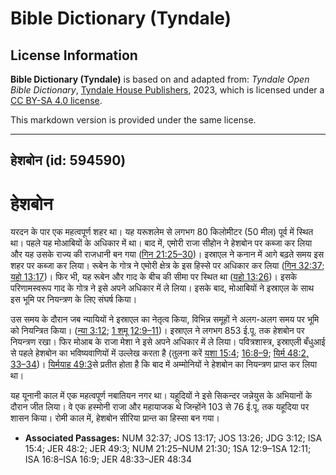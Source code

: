 # Bible Dictionary (Tyndale)

## License Information

**Bible Dictionary (Tyndale)** is based on and adapted from: _Tyndale Open Bible Dictionary_, [Tyndale House Publishers](https://tyndaleopenresources.com/), 2023, which is licensed under a [CC BY-SA 4.0 license](https://creativecommons.org/licenses/by-sa/4.0/legalcode.en).

This markdown version is provided under the same license.



--------------------------------

## हेशबोन (id: 594590)

हेशबोन
======

यरदन के पार एक महत्वपूर्ण शहर था। यह यरूशलेम से लगभग 80 किलोमीटर (50 मील) पूर्व में स्थित था। पहले यह मोआबियों के अधिकार में था। बाद में, एमोरी राजा सीहोन ने हेशबोन पर कब्जा कर लिया और यह उसके राज्य की राजधानी बन गया ([गिन 21:25–30](https://ref.ly/Num21:25-Num21:30))। इस्राएल ने कनान में आगे बढ़ते समय इस शहर पर कब्जा कर लिया। रूबेन के गोत्र ने एमोरी क्षेत्र के इस हिस्से पर अधिकार कर लिया ([गिन 32:37](https://ref.ly/Num32:37); [यहो 13:17](https://ref.ly/Josh13:17))। फिर भी, यह रूबेन और गाद के बीच की सीमा पर स्थित था ([यहो 13:26](https://ref.ly/Josh13:26))। इसके परिणामस्वरूप गाद के गोत्र ने इसे अपने अधिकार में ले लिया। इसके बाद, मोआबियों ने इस्राएल के साथ इस भूमि पर नियन्त्रण के लिए संघर्ष किया।

उस समय के दौरान जब न्यायियों ने इस्राएल का नेतृत्व किया, विभिन्न समूहों ने अलग\-अलग समय पर भूमि को नियन्त्रित किया। ([न्या 3:12](https://ref.ly/Judg3:12); [1 शमू 12:9–11](https://ref.ly/1Sam12:9-1Sam12:11))। इस्राएल ने लगभग 853 ई.पू. तक हेशबोन पर नियन्त्रण रखा। फिर मोआब के राजा मेशा ने इसे अपने अधिकार में ले लिया। पवित्रशास्त्र, इस्राएली बँधुआई से पहले हेशबोन का भविष्यवाणियों में उल्लेख करता है (तुलना करें [यशा 15:4](https://ref.ly/Isa15:4); [16:8–9](https://ref.ly/Isa16:8-Isa16:9); [यिर्म 48:2, 33–34](https://ref.ly/Jer48:2,Jer48:33-Jer48:34))। [यिर्मयाह 49:3](https://ref.ly/Jer49:3)से प्रतीत होता है कि बाद में अम्मोनियों ने हेशबोन का नियन्त्रण प्राप्त कर लिया था।

यह यूनानी काल में एक महत्वपूर्ण नबातियन नगर था। यहूदियों ने इसे सिकन्दर जन्नेयुस के अभियानों के दौरान जीत लिया। वे एक हस्मोनी राजा और महायाजक थे जिन्होंने 103 से 76 ई.पू. तक यहूदिया पर शासन किया। रोमी काल में, हेशबोन सीरिया प्रान्त का हिस्सा बन गया।

* **Associated Passages:** NUM 32:37; JOS 13:17; JOS 13:26; JDG 3:12; ISA 15:4; JER 48:2; JER 49:3; NUM 21:25–NUM 21:30; 1SA 12:9–1SA 12:11; ISA 16:8–ISA 16:9; JER 48:33–JER 48:34

